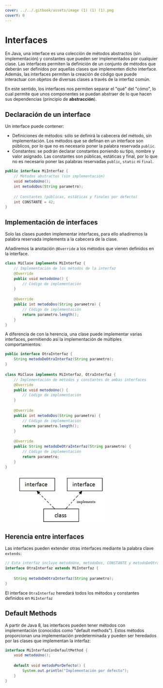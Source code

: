 ```yaml
---
cover: ../../.gitbook/assets/image (1) (1) (1).png
coverY: 0
---
```


# Interfaces

En Java, una interface es una colección de métodos abstractos (sin implementación) y constantes que pueden ser implementados por cualquier clase. Las interfaces permiten la definición de un conjunto de métodos que deberán ser definidos por aquellas clases que implementen dicho interface. Además, las interfaces permiten la creación de código que puede interactuar con objetos de diversas clases a través de la interfaz común.

En este sentido, los interfaces nos permiten separar el "qué" del "cómo", lo cual permite que unos componentes se puedan abstraer de lo que hacen sus dependencias (principio de **abstracción**).

## **Declaración de un interface**

Un interface puede contener:

* Definiciones de métodos: sólo se definirá la cabecera del método, sin implementación. Los métodos que se definan en un interface son públicos, por lo que no es necesario poner la palabra reservada `public`.
* Constantes: se podrán declarar constantes poniendo su tipo, nombre y valor asignado. Las constantes son públicas, estáticas y final, por lo que no es necesario poner las palabras reservadas `public`, `static` ni `final`.

```java
public interface MiInterfaz {
    // Métodos abstractos (sin implementación)
    void metodoUno();
    int metodoDos(String parametro);
    
    // Constantes (públicas, estáticas y finales por defecto)
    int CONSTANTE = 42;
}
```

## **Implementación de interfaces**

Solo las clases pueden implementar interfaces, para ello añadiremos la palabra reservada implements a la cabecera de la clase.

Añadiremos la anotación `@Override` a los métodos que vienen definidos en la interface.

```java
class MiClase implements MiInterfaz {
    // Implementación de los métodos de la interfaz
    @Override
    public void metodoUno() {
        // Código de implementación
    }
    
    @Override
    public int metodoDos(String parametro) {
        // Código de implementación
        return parametro.length();
    }
}
```

A diferencia de con la herencia, una clase puede implementar varias interfaces, permitiendo así la implementación de múltiples comportamientos:

```java
public interface OtraInterfaz {
    String metodoDeOtraInterfaz(String parametro);
}

class MiClase implements MiInterfaz, OtraInterfaz {
    // Implementación de métodos y constantes de ambas interfaces
    @Override
    public void metodoUno() {
        // Código de implementación
    }
    
    @Override
    public int metodoDos(String parametro) {
        // Código de implementación
        return parametro.length();
    }
    
    @Override
    public String metodoDeOtraInterfaz(String parametro) {
        // Código de implementación
        return parametro;
    }
}
```

<figure><img src="../../.gitbook/assets/image (1) (1) (1).png" alt=""><figcaption></figcaption></figure>

## **Herencia entre interfaces**

Las interfaces pueden extender otras interfaces mediante la palabra clave `extends`:

```java
// Esta interfaz incluye metodoUno, metodoDos, CONSTANTE y metodoDeOtraInterfaz
interface OtraInterfaz extends MiInterfaz {

    String metodoDeOtraInterfaz(String parametro);
}
```

El interface `OtraInterfaz` heredará todos los métodos y constantes definidos en `MiInterfaz`

## **Default Methods**

A partir de Java 8, las interfaces pueden tener métodos con implementación (conocidos como "default methods"). Estos métodos proporcionan una implementación predeterminada y pueden ser heredados por las clases que implementan la interfaz:

```java
interface MiInterfazConDefaultMethod {
    void metodoUno();
    
    default void metodoPorDefecto() {
        System.out.println("Implementación por defecto");
    }
}
```
